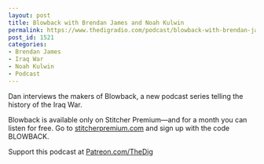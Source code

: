 ```yaml
---
layout: post
title: Blowback with Brendan James and Noah Kulwin
permalink: https://www.thedigradio.com/podcast/blowback-with-brendan-james-and-noah-kulwin/index.html
post_id: 1521
categories: 
- Brendan James
- Iraq War
- Noah Kulwin
- Podcast
---
```


Dan interviews the makers of Blowback, a new podcast series telling the history of the Iraq War.

Blowback is available only on Stitcher Premium—and for a month you can listen for free. Go to 
[stitcherpremium.com](http://stitcherpremium.com) and sign up with the code BLOWBACK. 

Support this podcast at 
[Patreon.com/TheDig](http://Patreon.com/TheDig)